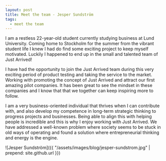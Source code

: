 ```yaml
---
layout: post
title: Meet the team - Jesper Sundström
tags:
  - meet the team
---
```


I am a restless 22-year-old student currently studying business at Lund University. Coming home to Stockholm for the summer from the vibrant student life I knew I had do find some exciting project to keep myself motivated. Luckily I happened to end up in the small and talented team of Just Arrived!

I have had the opportunity to join the Just Arrived team during this very exciting period of product testing and taking the service to the market. Working with promoting the concept of Just Arrived and attract our first amazing pilot companies. It has been great to see the mindset in these companies and I know that that we together can keep inspiring more to follow.

I am a very business-oriented individual that thrives when I can contribute with, and also develop my competence in long-term strategic thinking to progress projects and businesses. Being able to align this with helping people is incredible and this is why I enjoy working with Just Arrived. We have addressed a well-known problem where society seems to be stuck in old ways of operating and found a solution where entrepreneurial thinking and energy is the engine.

![Jesper Sundström]({{ "/assets/images/blog/jesper-sundstrom.jpg" | prepend: site.github.url }})
